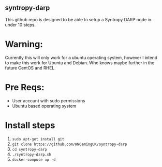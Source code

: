## syntropy-darp

This github repo is designed to be able to setup a Syntropy DARP node in under 10 steps.

# Warning:
Currently this will only work for a ubuntu operating system, however I intend to make this work for Ubuntu and Debian. 
Who knows maybe further in the future CentOS and RHEL.

# Pre Reqs:
- User account with sudo permissions
- Ubuntu based operating system

# Install steps
1. `sudo apt-get install git`
2. `git clone https://github.com/HNGamingUK/syntropy-darp`
3. `cd syntropy-darp`
4. `./syntropy-darp.sh`
5. `docker-compose up -d`
